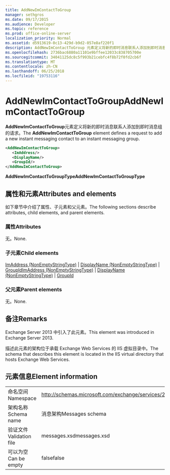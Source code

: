 ```yaml
---
title: AddNewImContactToGroup
manager: sethgros
ms.date: 09/17/2015
ms.audience: Developer
ms.topic: reference
ms.prod: office-online-server
localization_priority: Normal
ms.assetid: d5913619-0c13-429d-b9d2-057e8af220f1
description: AddNewImContactToGroup 元素定义将新的即时消息联系人添加到即时消息组的请求。
ms.openlocfilehash: 2736bac6880a11101e9bffee12033c838705700e
ms.sourcegitcommit: 34041125dc8c5f993b21cebfc4f8b72f0fd2cb6f
ms.translationtype: MT
ms.contentlocale: zh-CN
ms.lasthandoff: 06/25/2018
ms.locfileid: "19753116"
---
```

# <a name="addnewimcontacttogroup"></a><span data-ttu-id="ab4cb-103">AddNewImContactToGroup</span><span class="sxs-lookup"><span data-stu-id="ab4cb-103">AddNewImContactToGroup</span></span>

<span data-ttu-id="ab4cb-104">**AddNewImContactToGroup**元素定义将新的即时消息联系人添加到即时消息组的请求。</span><span class="sxs-lookup"><span data-stu-id="ab4cb-104">The **AddNewImContactToGroup** element defines a request to add a new instant messaging contact to an instant messaging group.</span></span> 
  
```XML
<AddNewImContactToGroup>
   <ImAddress/>
   <DisplayName/>
   <GroupId/>
</AddNewImContactToGroup>
```

 <span data-ttu-id="ab4cb-105">**AddNewImContactToGroupType**</span><span class="sxs-lookup"><span data-stu-id="ab4cb-105">**AddNewImContactToGroupType**</span></span>
## <a name="attributes-and-elements"></a><span data-ttu-id="ab4cb-106">属性和元素</span><span class="sxs-lookup"><span data-stu-id="ab4cb-106">Attributes and elements</span></span>

<span data-ttu-id="ab4cb-107">如下章节中介绍了属性、子元素和父元素。</span><span class="sxs-lookup"><span data-stu-id="ab4cb-107">The following sections describe attributes, child elements, and parent elements.</span></span>
  
### <a name="attributes"></a><span data-ttu-id="ab4cb-108">属性</span><span class="sxs-lookup"><span data-stu-id="ab4cb-108">Attributes</span></span>

<span data-ttu-id="ab4cb-109">无。</span><span class="sxs-lookup"><span data-stu-id="ab4cb-109">None.</span></span>
  
### <a name="child-elements"></a><span data-ttu-id="ab4cb-110">子元素</span><span class="sxs-lookup"><span data-stu-id="ab4cb-110">Child elements</span></span>

<span data-ttu-id="ab4cb-111">[ImAddress (NonEmptyStringType)](imaddress-nonemptystringtype.md) | [DisplayName (NonEmptyStringType)](displayname-nonemptystringtype.md) | [GroupId](groupid.md)</span><span class="sxs-lookup"><span data-stu-id="ab4cb-111">[ImAddress (NonEmptyStringType)](imaddress-nonemptystringtype.md) | [DisplayName (NonEmptyStringType)](displayname-nonemptystringtype.md) | [GroupId](groupid.md)</span></span>
  
### <a name="parent-elements"></a><span data-ttu-id="ab4cb-112">父元素</span><span class="sxs-lookup"><span data-stu-id="ab4cb-112">Parent elements</span></span>

<span data-ttu-id="ab4cb-113">无。</span><span class="sxs-lookup"><span data-stu-id="ab4cb-113">None.</span></span>
  
## <a name="remarks"></a><span data-ttu-id="ab4cb-114">备注</span><span class="sxs-lookup"><span data-stu-id="ab4cb-114">Remarks</span></span>

<span data-ttu-id="ab4cb-115">Exchange Server 2013 中引入了此元素。</span><span class="sxs-lookup"><span data-stu-id="ab4cb-115">This element was introduced in Exchange Server 2013.</span></span>
  
<span data-ttu-id="ab4cb-116">描述此元素的架构位于承载 Exchange Web Services 的 IIS 虚拟目录中。</span><span class="sxs-lookup"><span data-stu-id="ab4cb-116">The schema that describes this element is located in the IIS virtual directory that hosts Exchange Web Services.</span></span>
  
## <a name="element-information"></a><span data-ttu-id="ab4cb-117">元素信息</span><span class="sxs-lookup"><span data-stu-id="ab4cb-117">Element information</span></span>

|||
|:-----|:-----|
|<span data-ttu-id="ab4cb-118">命名空间</span><span class="sxs-lookup"><span data-stu-id="ab4cb-118">Namespace</span></span>  <br/> |http://schemas.microsoft.com/exchange/services/2006/messages  <br/> |
|<span data-ttu-id="ab4cb-119">架构名称</span><span class="sxs-lookup"><span data-stu-id="ab4cb-119">Schema name</span></span>  <br/> |<span data-ttu-id="ab4cb-120">消息架构</span><span class="sxs-lookup"><span data-stu-id="ab4cb-120">Messages schema</span></span>  <br/> |
|<span data-ttu-id="ab4cb-121">验证文件</span><span class="sxs-lookup"><span data-stu-id="ab4cb-121">Validation file</span></span>  <br/> |<span data-ttu-id="ab4cb-122">messages.xsd</span><span class="sxs-lookup"><span data-stu-id="ab4cb-122">messages.xsd</span></span>  <br/> |
|<span data-ttu-id="ab4cb-123">可以为空</span><span class="sxs-lookup"><span data-stu-id="ab4cb-123">Can be empty</span></span>  <br/> |<span data-ttu-id="ab4cb-124">false</span><span class="sxs-lookup"><span data-stu-id="ab4cb-124">false</span></span>  <br/> |
   

